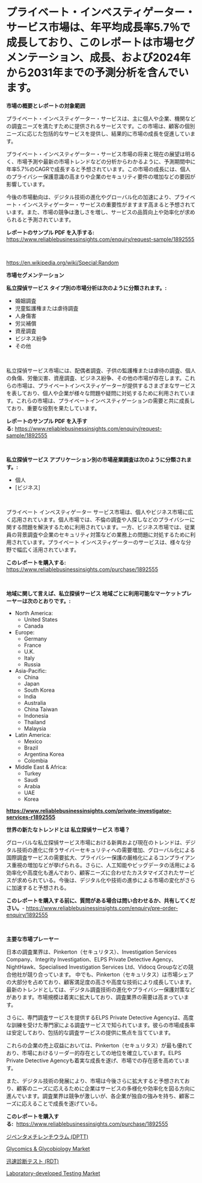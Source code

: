 <p><h1>プライベート・インベスティゲーター・サービス市場は、年平均成長率5.7％で成長しており、このレポートは市場セグメンテーション、成長、および2024年から2031年までの予測分析を含んでいます。</h1></p><p><strong>市場の概要とレポートの対象範囲</strong></p>
<p><p>プライベート・インベスティゲーター・サービスは、主に個人や企業、機関などの調査ニーズを満たすために提供されるサービスです。この市場は、顧客の個別ニーズに応じた包括的なサービスを提供し、結果的に市場の成長を促進しています。</p><p>プライベート・インベスティゲーター・サービス市場の将来と現在の展望は明るく、市場予測や最新の市場トレンドなどの分析からわかるように、予測期間中に年率5.7%のCAGRで成長すると予想されています。この市場の成長には、個人のプライバシー保護意識の高まりや企業のセキュリティ要件の増加などの要因が影響しています。</p><p>今後の市場動向は、デジタル技術の進化やグローバル化の加速により、プライベート・インベスティゲーター・サービスの重要性がますます高まると予想されています。また、市場の競争は激しさを増し、サービスの品質向上や効率化が求められると予測されています。</p></p>
<p><strong>レポートのサンプル PDF を入手する:</strong> <a href="https://www.reliablebusinessinsights.com/enquiry/request-sample/1892555">https://www.reliablebusinessinsights.com/enquiry/request-sample/1892555</a></p>
<p>&nbsp;</p>
<p><a href="https://en.wikipedia.org/wiki/Special:Random">https://en.wikipedia.org/wiki/Special:Random</a></p>
<p><strong>市場セグメンテーション</strong></p>
<p><strong>私立探偵サービス タイプ別の市場分析は次のように分類されます。:</strong></p>
<p><ul><li>婚姻調査</li><li>児童監護権または虐待調査</li><li>人身傷害</li><li>労災補償</li><li>資産調査</li><li>ビジネス紛争</li><li>その他</li></ul></p>
<p>&nbsp;</p>
<p><p>私立探偵サービス市場には、配偶者調査、子供の監護権または虐待の調査、個人の負傷、労働災害、資産調査、ビジネス紛争、その他の市場が存在します。これらの市場は、プライベートインベスティゲーターが提供するさまざまなサービスを表しており、個人や企業が様々な問題や疑問に対処するために利用されています。これらの市場は、プライベートインベスティゲーションの需要と共に成長しており、重要な役割を果たしています。</p></p>
<p><strong>レポートのサンプル PDF を入手する:</strong>&nbsp;<a href="https://www.reliablebusinessinsights.com/enquiry/request-sample/1892555">https://www.reliablebusinessinsights.com/enquiry/request-sample/1892555</a></p>
<p>&nbsp;</p>
<p><strong> 私立探偵サービス アプリケーション別の市場産業調査は次のように分類されます。:</strong></p>
<p><ul><li>個人</li><li>[ビジネス]</li></ul></p>
<p>&nbsp;</p>
<p><p>プライベート インベスティゲーター サービス市場は、個人やビジネス市場に広く応用されています。個人市場では、不倫の調査や人探しなどのプライバシーに関する問題を解決するために利用されています。一方、ビジネス市場では、従業員の背景調査や企業のセキュリティ対策などの業務上の問題に対処するために利用されています。プライベート インベスティゲーターのサービスは、様々な分野で幅広く活用されています。</p></p>
<p><strong>このレポートを購入する:</strong>&nbsp; <a href="https://www.reliablebusinessinsights.com/purchase/1892555">https://www.reliablebusinessinsights.com/purchase/1892555</a></p>
<p>&nbsp;</p>
<p><strong>地域に関して言えば、私立探偵サービス 地域ごとに利用可能なマーケットプレーヤーは次のとおりです。:</strong></p>
<p><ul>
    <li>
        North America:
        <ul>
            <li>United States</li>
            <li>Canada</li>
        </ul>
    </li>
    <li>
        Europe:
        <ul>
            <li>Germany</li>
            <li>France</li>
            <li>U.K.</li>
            <li>Italy</li>
            <li>Russia</li>
        </ul>
    </li>
    <li>
        Asia-Pacific:
        <ul>
            <li>China</li>
            <li>Japan</li>
            <li>South Korea</li>
            <li>India</li>
            <li>Australia</li>
            <li>China Taiwan</li>
            <li>Indonesia</li>
            <li>Thailand</li>
            <li>Malaysia</li>
        </ul>
    </li>
    <li>
        Latin America:
        <ul>
            <li>Mexico</li>
            <li>Brazil</li>
            <li>Argentina Korea</li>
            <li>Colombia</li>
        </ul>
    </li>
    <li>
        Middle East & Africa:
        <ul>
            <li>Turkey</li>
            <li>Saudi</li>
            <li>Arabia</li>
            <li>UAE</li>
            <li>Korea</li>
        </ul>
    </li>
    </ul></p>
<p><strong><a href="https://www.reliablebusinessinsights.com/private-investigator-services-r1892555">https://www.reliablebusinessinsights.com/private-investigator-services-r1892555</a></strong>&nbsp;</p>
<p><strong>世界の新たなトレンドとは 私立探偵サービス 市場？</strong></p>
<p><p>グローバルな私立探偵サービス市場における新興および現在のトレンドは、デジタル技術の進化に伴うサイバーセキュリティへの需要増加、グローバル化による国際調査サービスの需要拡大、プライバシー保護の厳格化によるコンプライアンス重視の増加などが挙げられる。さらに、人工知能やビッグデータの活用による効率化や高度化も進んでおり、顧客ニーズに合わせたカスタマイズされたサービスが求められている。今後は、デジタル化や技術の進歩による市場の変化がさらに加速すると予想される。</p></p>
<p><strong>このレポートを購入する前に、質問がある場合は問い合わせるか、共有してください。</strong>- <a href="https://www.reliablebusinessinsights.com/enquiry/pre-order-enquiry/1892555">https://www.reliablebusinessinsights.com/enquiry/pre-order-enquiry/1892555</a></p>
<p>&nbsp;</p>
<p><strong>主要な市場プレーヤー</strong></p>
<p><p>日本の調査業界は、Pinkerton（セキュリタス）、Investigation Services Company、Integrity Investigation、ELPS Private Detective Agency、NightHawk、Specialised Investigation Services Ltd、Vidocq Groupなどの競合他社が競り合っています。 中でも、Pinkerton（セキュリタス）は市場シェアの大部分を占めており、顧客満足度の高さや高度な技術により成長しています。 最新のトレンドとしては、デジタル調査技術の進化やプライバシー保護対策などがあります。市場規模は着実に拡大しており、調査業界の需要は高まっています。</p><p>さらに、専門調査サービスを提供するELPS Private Detective Agencyは、高度な訓練を受けた専門家による調査サービスで知られています。彼らの市場成長率は安定しており、包括的な調査サービスの提供に焦点を当てています。</p><p>これらの企業の売上収益においては、Pinkerton（セキュリタス）が最も優れており、市場におけるリーダー的存在としての地位を確立しています。ELPS Private Detective Agencyも着実な成長を遂げ、市場での存在感を高めています。</p><p>また、デジタル技術の発展により、市場は今後さらに拡大すると予想されており、顧客のニーズに応えるために企業はサービスの多様化や効率化を図る方向に進んでいます。調査業界は競争が激しいが、各企業が独自の強みを持ち、顧客ニーズに応えることで成長を遂げている。</p></p>
<p><strong>このレポートを購入する:</strong>&nbsp;&nbsp;<a href="https://www.reliablebusinessinsights.com/purchase/1892555">https://www.reliablebusinessinsights.com/purchase/1892555</a></p>
<p><p><a href="https://github.com/MosesSpinka1914/Market-Research-Report-List-2/blob/main/3124606172142.md">ジペンタメチレンチウラム (DPTT)</a></p><p><a href="https://github.com/ajohirul8010/Market-Research-Report-List-1/blob/main/glycomics-glycobiology-market.md">Glycomics & Glycobiology Market</a></p><p><a href="https://github.com/bevdtkn4419963/Market-Research-Report-List-3/blob/main/4109991172141.md">迅速診断テスト (RDT)</a></p><p><a href="https://github.com/goodweq44/Market-Research-Report-List-1/blob/main/laboratory-developed-testing-market.md">Laboratory-developed Testing Market</a></p></p>